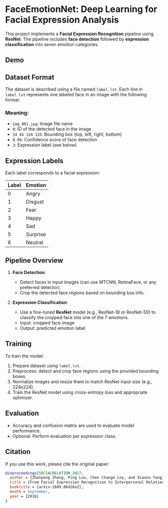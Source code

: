 # FaceEmotionNet: Deep Learning for Facial Expression Analysis

This project implements a **Facial Expression Recognition** pipeline using **ResNet**. The pipeline includes **face detection** followed by **expression classification** into seven emotion categories.

## Demo

## Dataset Format

The dataset is described using a file named `label.lst`. Each line in `label.lst` represents one labeled face in an image with the following format:


### Meaning:
- `img_001.jpg`: Image file name
- `0`: ID of the detected face in the image
- `34 45 124 135`: Bounding box (top, left, right, bottom)
- `0.98`: Confidence score of face detection
- `3`: Expression label (see below)

## Expression Labels

Each label corresponds to a facial expression:

| Label | Emotion   |
|-------|-----------|
| 0     | Angry     |
| 1     | Disgust   |
| 2     | Fear      |
| 3     | Happy     |
| 4     | Sad       |
| 5     | Surprise  |
| 6     | Neutral   |

## Pipeline Overview

1. **Face Detection**:  
   - Detect faces in input images (can use MTCNN, RetinaFace, or any preferred detector).
   - Crop the detected face regions based on bounding box info.

2. **Expression Classification**:  
   - Use a fine-tuned **ResNet** model (e.g., ResNet-18 or ResNet-50) to classify the cropped face into one of the 7 emotions.
   - Input: cropped face image  
   - Output: predicted emotion label

## Training

To train the model:

1. Prepare dataset using `label.lst`.
2. Preprocess: detect and crop face regions using the provided bounding boxes.
3. Normalize images and resize them to match ResNet input size (e.g., 224x224).
4. Train the ResNet model using cross-entropy loss and appropriate optimizer.

## Evaluation

- Accuracy and confusion matrix are used to evaluate model performance.
- Optional: Perform evaluation per expression class.

## Citation

If you use this work, please cite the original paper:

```bibtex
@inproceedings{SOCIALRELATION_2017,
  author = {Zhanpeng Zhang, Ping Luo, Chen Change Loy, and Xiaoou Tang},
  title = {From Facial Expression Recognition to Interpersonal Relation Prediction},
  booktitle = {arXiv:1609.06426v2},
  month = September,
  year = {2016}
}
